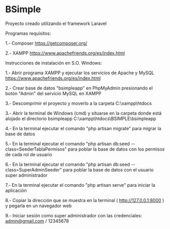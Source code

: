 # BSimple

Proyecto creado utilizando el framework Laravel


Programas requisitos:

1.- Composer https://getcomposer.org/

2.- XAMPP https://www.apachefriends.org/es/index.html


Instrucciones de instalación en S.O. Windows:

1.- Abrir programa XAMPP y ejecutar los servicios de Apache y MySQL https://www.apachefriends.org/es/index.html

2.- Crear base de datos "bsimpleapp" en PhpMyAdmin presionando el botón "Admin" del servicio MySQL en XAMPP

3.- Descomprimir el proyecto y moverlo a la carpeta C:\xampp\htdocs

3.- Abrir la terminal de Windows (cmd) y situarse en la carpeta donde está alojado el directorio bsimpleapp C:\xampp\htdocs\BSIMPLE\bsimpleapp

4.- En la terminal ejecutar el comando "php artisan migrate" para migrar la base de datos

5.- En la terminal ejecutar el comando "php artisan db:seed --class=SeederTablaPermisos" para poblar la base de datos con los permisos de cada rol de usuario

6.- En la terminal ejecutar el comando "php artisan db:seed --class=SuperAdminSeeder" para poblar la base de datos con el usuario super administrador 

7.- En la terminal ejecutar el comando "php artisan serve" para iniciar la aplicación

8.- Copiar la dirección que se muestra en la terminal ( http://127.0.0.1:8000 ) y pegarla en un navegador web

9.- Iniciar sesión como super administrador con las credenciales: admin@gmail.com / 12345678

